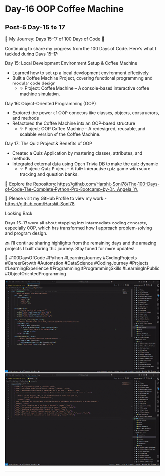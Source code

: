 # Day-16 OOP Coffee Machine

## Post-5 Day-15 to 17

🌟 My Journey: Days 15–17 of 100 Days of Code 🌟

Continuing to share my progress from the 100 Days of Code. Here's what I tackled during Days 15–17:

Day 15: Local Development Environment Setup & Coffee Machine

- Learned how to set up a local development environment effectively
- Built a Coffee Machine Project, covering functional programming and modular code design
  - ✨ Project: Coffee Machine – A console-based interactive coffee machine simulation.

Day 16: Object-Oriented Programming (OOP)

- Explored the power of OOP concepts like classes, objects, constructors, and methods
- Refactored the Coffee Machine into an OOP-based structure
  - ✨ Project: OOP Coffee Machine – A redesigned, reusable, and scalable version of the Coffee Machine.

Day 17: The Quiz Project & Benefits of OOP

- Created a Quiz Application by mastering classes, attributes, and methods
- Integrated external data using Open Trivia DB to make the quiz dynamic
  - ✨ Project: Quiz Project – A fully interactive quiz game with score tracking and question banks.

🔗 Explore the Repository: <https://github.com/Harshit-Soni78/The-100-Days-of-Code-The-Complete-Python-Pro-Bootcamp-by-Dr._Angela_Yu>

📂 Please visit my GitHub Profile to view my work:- <https://github.com/Harshit-Soni78>

Looking Back

Days 15–17 were all about stepping into intermediate coding concepts, especially OOP, which has transformed how I approach problem-solving and program design.

🔜 I’ll continue sharing highlights from the remaining days and the amazing projects I built during this journey. Stay tuned for more updates!

🚀 #100DaysOfCode #Python #LearningJourney #CodingProjects #CareerGrowth #Automation #DataScience #CodingJourney #Projects #LearningExperience #Programming #ProgrammingSkills #LearningInPublic #ObjectOrientedProgramming

<img height=300px src="Post Pics/Post-5 Day-15 to 17/CoffieMachine.gif">

<img height=300px src="Post Pics/Post-5 Day-15 to 17/QuizGame.gif">

---
